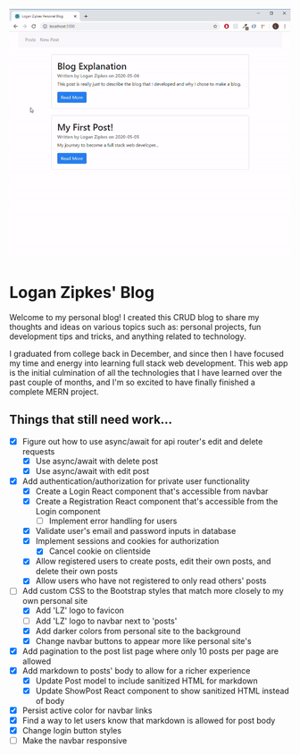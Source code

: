 <a href="https://logan-zipkes-blog.herokuapp.com/" target="_blank"><img src="personal-blog-gif.gif" alt="Gif of Blog"></a>

# Logan Zipkes' Blog

Welcome to my personal blog! I created this CRUD blog to share my thoughts and ideas on various topics such as: personal projects, fun development tips and tricks, and anything related to technology.

I graduated from college back in December, and since then I have focused my time and energy into learning full stack web development. This web app is the initial culmination of all the technologies that I have learned over the past couple of months, and I'm so excited to have finally finished a complete MERN project.

## Things that still need work...

- [x] Figure out how to use async/await for api router's edit and delete requests
  - [x] Use async/await with delete post
  - [x] Use async/await with edit post
- [x] Add authentication/authorization for private user functionality
  - [x] Create a Login React component that's accessible from navbar
  - [x] Create a Registration React component that's accessible from the Login component
    - [ ] Implement error handling for users
  - [x] Validate user's email and password inputs in database
  - [x] Implement sessions and cookies for authorization
    -[x] Cancel cookie on clientside
  - [x] Allow registered users to create posts, edit their own posts, and delete their own posts
  - [x] Allow users who have not registered to only read others' posts
- [ ] Add custom CSS to the Bootstrap styles that match more closely to my own personal site
  - [x] Add 'LZ' logo to favicon
  - [ ] Add 'LZ' logo to navbar next to 'posts'
  - [x] Add darker colors from personal site to the background
  - [x] Change navbar buttons to appear more like personal site's
- [x] Add pagination to the post list page where only 10 posts per page are allowed
- [x] Add markdown to posts' body to allow for a richer experience
  - [x] Update Post model to include sanitized HTML for markdown
  - [x] Update ShowPost React component to show sanitized HTML instead of body
- [x] Persist active color for navbar links
- [x] Find a way to let users know that markdown is allowed for post body
- [x] Change login button styles
- [ ] Make the navbar responsive